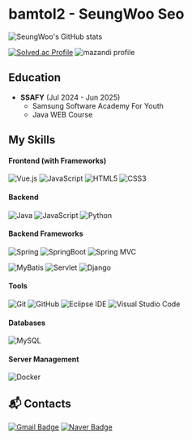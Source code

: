 # bamtol2 - SeungWoo Seo

![SeungWoo's GitHub stats](https://github-readme-stats.vercel.app/api?username=bamtol2&show_icons=true&theme=dark)

[![Solved.ac Profile](http://mazassumnida.wtf/api/v2/generate_badge?boj=7504a)](https://solved.ac/7504a/)
![mazandi profile](http://mazandi.herokuapp.com/api?handle=7504a&theme=warm)

## Education

- **SSAFY** (Jul 2024 - Jun 2025)
  - Samsung Software Academy For Youth
  - Java WEB Course

## My Skills

#### Frontend (with Frameworks)
![Vue.js](https://img.shields.io/badge/Vue.js-4FC08D?style=for-the-badge&logo=Vue.js&logoColor=white)
![JavaScript](https://img.shields.io/badge/-JavaScript-F7DF1E?style=for-the-badge&logo=javascript&logoColor=white)
![HTML5](https://img.shields.io/badge/HTML5-E34F26.svg?&style=for-the-badge&logo=HTML5&logoColor=white)
![CSS3](https://img.shields.io/badge/CSS3-1572B6.svg?&style=for-the-badge&logo=CSS3&logoColor=white)

#### Backend
![Java](https://img.shields.io/badge/java-007396?style=for-the-badge&logo=OpenJDK&logoColor=white)
![JavaScript](https://img.shields.io/badge/-JavaScript-F7DF1E?style=for-the-badge&logo=javascript&logoColor=white)
![Python](https://img.shields.io/badge/Python-3776AB.svg?&style=for-the-badge&logo=Python&logoColor=white)

#### Backend Frameworks
![Spring](https://img.shields.io/badge/Spring-6DB33F?style=for-the-badge&logo=Spring&logoColor=white)
![SpringBoot](https://img.shields.io/badge/springboot-6DB33F?style=for-the-badge&logo=springboot&logoColor=white)
![Spring MVC](https://img.shields.io/badge/-Spring_MVC-6DB33F?style=for-the-badge&logo=spring&logoColor=white)

![MyBatis](https://img.shields.io/badge/-MyBatis-000000?style=for-the-badge&logo=java&logoColor=white)
![Servlet](https://img.shields.io/badge/-Servlet-007396?style=for-the-badge&logo=java&logoColor=white)
![Django](https://img.shields.io/badge/django-092E20?style=for-the-badge&logo=django&logoColor=white)

#### Tools
![Git](https://img.shields.io/badge/Git-F05032.svg?&style=for-the-badge&logo=Git&logoColor=white)
![GitHub](https://img.shields.io/badge/GitHub-181717?style=for-the-badge&logo=GitHub&logoColor=white)
![Eclipse IDE](https://img.shields.io/badge/Eclipse%20IDE-2C2255.svg?&style=for-the-badge&logo=Eclipse%20IDE&logoColor=white)
![Visual Studio Code](https://img.shields.io/badge/Visual%20Studio%20Code-007ACC.svg?&style=for-the-badge&logo=Visual%20Studio%20Code&logoColor=white)

#### Databases
![MySQL](https://img.shields.io/badge/MySQL-4479A1?style=for-the-badge&logo=MySQL&logoColor=white)

#### Server Management
![Docker](https://img.shields.io/badge/docker-%230db7ed.svg?style=for-the-badge&logo=docker&logoColor=white) 
 
## :mailbox_with_mail: Contacts
[![Gmail Badge](https://img.shields.io/badge/Gmail-d14836?style=for-the-badge&logo=Gmail&logoColor=white&link=mailto:kimsh1691@gmail.com)](mailto:fatmunk7504@gmail.com)
[![Naver Badge](https://img.shields.io/badge/Naver-03C75A?style=for-the-badge&logo=Naver&logoColor=white&link=mailto:rlatngus1691@naver.com)](mailto:7504a@naver.com)

